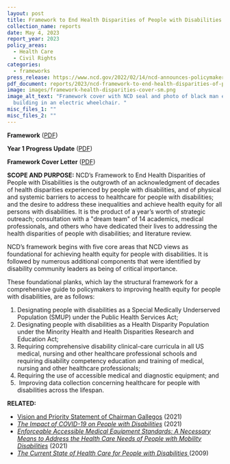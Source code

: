 ```yaml
---
layout: post
title: Framework to End Health Disparities of People with Disabilities
collection_name: reports
date: May 4, 2023
report_year: 2023
policy_areas:
  - Health Care
  - Civil Rights
categories:
  - frameworks
press_release: https://www.ncd.gov/2022/02/14/ncd-announces-policymaker-blueprint-for-health-equity-for-people-with-disabilities/
pdf_document: reports/2023/ncd-framework-to-end-health-disparities-of-people-with-disabilities.pdf
image: images/framework-health-disparities-cover-sm.png
image_alt_text: "Framework cover with NCD seal and photo of black man entering a
  building in an electric wheelchair. "
misc_files_1: ""
misc_files_2: ""
---
```

**Framework** ([PDF](https://www.ncd.gov/assets/uploads/reports/2023/ncd-framework-to-end-health-disparities-of-people-with-disabilities.pdf))

**Year 1 Progress Update** ([PDF](https://www.ncd.gov/assets/uploads/reports/2023/framework-to-end-health-disparities-of-people-with-disabilities/ncd-health-equity-framework-progress-report.pdf))

**Framework Cover Letter** ([PDF](https://www.ncd.gov/assets/uploads/reports/2023/framework-to-end-health-disparities-of-people-with-disabilities/ncd-cover-letter-health-equity-framework.pdf))

[](https://www.ncd.gov/2022/02/14/ncd-announces-policymaker-blueprint-for-health-equity-for-people-with-disabilities/)

**SCOPE AND PURPOSE:** NCD’s Framework to End Health Disparities of People with Disabilities is the outgrowth of an acknowledgment of decades of health disparities experienced by people with disabilities, and of physical and systemic barriers to access to healthcare for people with disabilities; and the desire to address these inequalities and achieve health equity for all persons with disabilities. It is the product of a year’s worth of strategic outreach; consultation with a "dream team" of 14 academics, medical professionals, and others who have dedicated their lives to addressing the health disparities of people with disabilities; and literature review.

NCD’s framework begins with five core areas that NCD views as foundational for achieving health equity for people with disabilities. It is followed by numerous additional components that were identified by disability community leaders as being of critical importance.

These foundational planks, which lay the structural framework for a comprehensive guide to policymakers to improving health equity for people with disabilities, are as follows:

1. Designating people with disabilities as a Special Medically Underserved Population (SMUP) under the Public Health Services Act;
2. Designating people with disabilities as a Health Disparity Population under the Minority Health and Health Disparities Research and Education Act;
3. Requiring comprehensive disability clinical-care curricula in all US medical, nursing and other healthcare professional schools and requiring disability competency education and training of medical, nursing and other healthcare professionals;
4. Requiring the use of accessible medical and diagnostic equipment; and
5.  Improving data collection concerning healthcare for people with disabilities across the lifespan.

**RELATED:**

* [Vision and Priority Statement of Chairman Gallegos](https://www.ncd.gov/2021/02/16/vision-and-priority-statement-of-ncd-chairman-andres-gallegos/) (2021)
* *[The Impact of COVID-19 on People with Disabilities](https://www.ncd.gov/report/an-extra/)* (2021)
* *[Enforceable Accessible Medical Equipment Standards: A Necessary Means to Address the Health Care Needs of People with Mobility Disabilities](https://www.ncd.gov/report/eames-report/)* (2021)
* *[The Current State of Health Care for People with Disabilities ](https://www.ncd.gov/report/the-current-state-of-health-care-for-people-with-disabilities/)*(2009)
